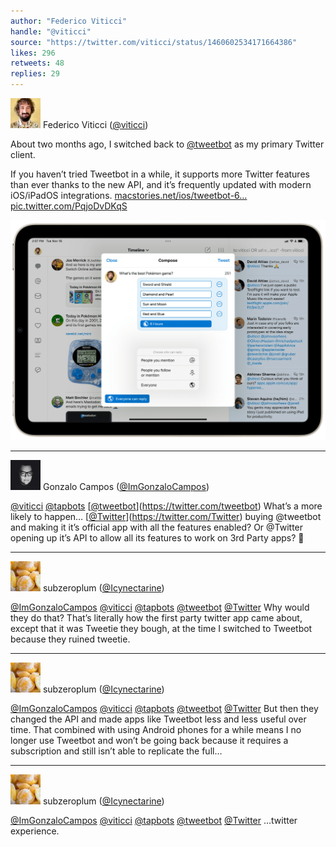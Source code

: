 ```yaml
---
author: "Federico Viticci"
handle: "@viticci"
source: "https://twitter.com/viticci/status/1460602534171664386"
likes: 296
retweets: 48
replies: 29
---
```

![viticci](media/viticci-20904050.jpg)
Federico Viticci ([@viticci](https://twitter.com/viticci))



About two months ago, I switched back to [@tweetbot](https://twitter.com/tweetbot) as my primary Twitter client. 



If you haven’t tried Tweetbot in a while, it supports more Twitter features than ever thanks to the new API, and it’s frequently updated with modern iOS/iPadOS integrations. [macstories.net/ios/tweetbot-6…](https://www.macstories.net/ios/tweetbot-6-6-gets-support-for-creating-polls-limiting-who-can-reply-to-tweets/) [pic.twitter.com/PqjoDvDKqS](https://twitter.com/viticci/status/1460602534171664386/photo/1)

![3_1460602524487098369](media/3_1460602524487098369.jpg)

---

![ImGonzaloCampos](media/ImGonzaloCampos-94765340.jpg)
Gonzalo Campos ([@ImGonzaloCampos](https://twitter.com/ImGonzaloCampos))



[@viticci](https://twitter.com/viticci) [@tapbots](https://twitter.com/tapbots) [[@tweetbot](https://twitter.com/tweetbot)](https://twitter.com/tweetbot) What’s a more likely to happen… [[@Twitter](https://twitter.com/Twitter)](https://twitter.com/Twitter) buying @tweetbot and making it it’s official app with all the features enabled? Or @Twitter opening up it’s API to allow all its features to work on 3rd Party apps? 🤔

---

![Icynectarine](media/Icynectarine-710570148789424128.jpg)
subzeroplum ([@Icynectarine](https://twitter.com/Icynectarine))



[@ImGonzaloCampos](https://twitter.com/ImGonzaloCampos) [@viticci](https://twitter.com/viticci) [@tapbots](https://twitter.com/tapbots) [@tweetbot](https://twitter.com/tweetbot) [@Twitter](https://twitter.com/Twitter) Why would they do that? That’s literally how the first party twitter app came about, except that it was Tweetie they bough, at the time I switched to Tweetbot because they ruined tweetie.

---

![Icynectarine](media/Icynectarine-710570148789424128.jpg)
subzeroplum ([@Icynectarine](https://twitter.com/Icynectarine))



[@ImGonzaloCampos](https://twitter.com/ImGonzaloCampos) [@viticci](https://twitter.com/viticci) [@tapbots](https://twitter.com/tapbots) [@tweetbot](https://twitter.com/tweetbot) [@Twitter](https://twitter.com/Twitter) But then they changed the API and made apps like Tweetbot less and less useful over time. That combined with using Android phones for a while means I no longer use Tweetbot and won’t be going back because it requires a subscription and still isn’t able to replicate the full…

---

![Icynectarine](media/Icynectarine-710570148789424128.jpg)
subzeroplum ([@Icynectarine](https://twitter.com/Icynectarine))



[@ImGonzaloCampos](https://twitter.com/ImGonzaloCampos) [@viticci](https://twitter.com/viticci) [@tapbots](https://twitter.com/tapbots) [@tweetbot](https://twitter.com/tweetbot) [@Twitter](https://twitter.com/Twitter) …twitter experience.